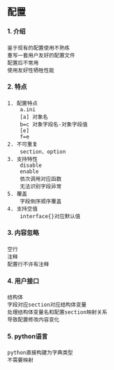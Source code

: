 ## 配置
#### 1. 介绍
    鉴于现有的配置使用不熟练
    重写一套用户友好的配置文件
    配置后不常用
    使用友好性牺牲性能
#### 2. 特点

    1. 配置特点
        a.ini
        [a] 对象名
        b=c 对象字段名-对象字段值
        [e]
        f=e
    2. 不可重复
        section、option
    3. 支持特性
        disable
        enable
        依次调用对应函数
        无法识别字段异常
    5. 覆盖
        字段倒序顺序覆盖
    4. 支持空值
        interface{}对应默认值
        
#### 3. 内容忽略
    空行
    注释
    配置行不许有注释
    
#### 4. 用户接口
    结构体
    字段对应section对应结构体变量
    处理结构体变量名和配置section映射关系
    导致配置修改内容变化
    
#### 5. python语言
    python直接构建为字典类型
    不需要映射
    
    